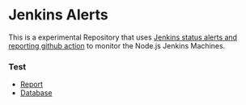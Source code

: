 # Jenkins Alerts

This is a experimental Repository that uses [Jenkins status alerts and reporting
 github action](https://github.com/marketplace/actions/jenkins-status-alerts-and-reporting) to monitor the Node.js Jenkins Machines.

### Test

- [Report](monitor/jenkins-report.md)
- [Database](monitor/database.json)
